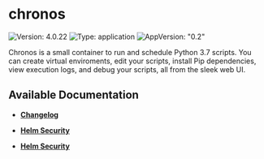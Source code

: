 # chronos

![Version: 4.0.22](https://img.shields.io/badge/Version-4.0.22-informational?style=flat-square) ![Type: application](https://img.shields.io/badge/Type-application-informational?style=flat-square) ![AppVersion: "0.2"](https://img.shields.io/badge/AppVersion-"0.2"-informational?style=flat-square)

Chronos is a small container to run and schedule Python 3.7 scripts. You can create virtual enviroments, edit your scripts, install Pip dependencies, view execution logs, and debug your scripts, all from the sleek web UI.

## Available Documentation

- [**Changelog**](CHANGELOG)

- [**Helm Security**](container-security)

- [**Helm Security**](helm-security)

